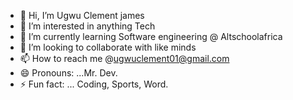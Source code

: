 - 👋 Hi, I’m Ugwu Clement james
- 👀 I’m interested in anything Tech
- 🌱 I’m currently learning Software engineering @ Altschoolafrica
- 💞️ I’m looking to collaborate with like minds
- 📫 How to reach me @ugwuclement01@gmail.com
- 😄 Pronouns: ...Mr. Dev.
- ⚡ Fun fact: ... Coding, Sports, Word.

